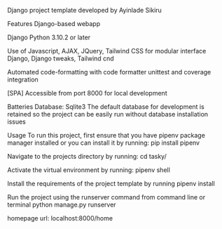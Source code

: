 Django project template developed by Ayinlade Sikiru

Features
Django-based webapp

Django
Python 3.10.2 or later

Use of Javascript, AJAX, JQuery, Tailwind CSS for modular interface
Django, Django tweaks, Tailwind cnd

Automated code-formatting with code formatter
unittest and coverage integration

[SPA] Accessible from port 8000 for local development

Batteries
Database:
Sqlite3 The default database for development is retained so the project can be easily run without database installation issues

Usage
To run this project, first ensure that you have
pipenv package manager installed or you can install it by running:
pip install pipenv

Navigate to the projects directory by running:
cd tasky/

Activate the virtual environment by running:
pipenv shell

Install the requirements of the project template by running
pipenv install

Run the project using the runserver command from command line or terminal
python manage.py runserver

homepage url: localhost:8000/home



